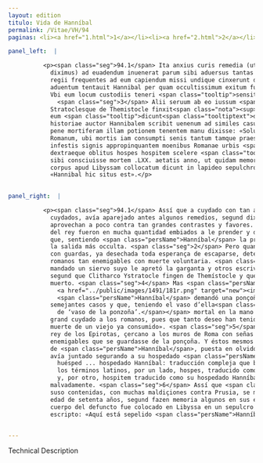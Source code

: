 ```yaml
---
layout: edition
titulo: Vida de Hanníbal
permalink: /Vitae/VH/94
paginas: <li><a href="1.html">1</a></li><li><a href="2.html">2</a></li><li><a href="3.html">3</a></li><li><a href="4.html">4</a></li><li><a href="5.html">5</a></li><li><a href="6.html">6</a></li><li><a href="7.html">7</a></li><li><a href="8.html">8</a></li><li><a href="9.html">9</a></li><li><a href="10.html">10</a></li><li><a href="11.html">11</a></li><li><a href="12.html">12</a></li><li><a href="13.html">13</a></li><li><a href="14.html">14</a></li><li><a href="15.html">15</a></li><li><a href="16.html">16</a></li><li><a href="17.html">17</a></li><li><a href="18.html">18</a></li><li><a href="19.html">19</a></li><li><a href="20.html">20</a></li><li><a href="21.html">21</a></li><li><a href="22.html">22</a></li><li><a href="23.html">23</a></li><li><a href="24.html">24</a></li><li><a href="25.html">25</a></li><li><a href="26.html">26</a></li><li><a href="27.html">27</a></li><li><a href="28.html">28</a></li><li><a href="29.html">29</a></li><li><a href="30.html">30</a></li><li><a href="31.html">31</a></li><li><a href="32.html">32</a></li><li><a href="33.html">33</a></li><li><a href="34.html">34</a></li><li><a href="35.html">35</a></li><li><a href="36.html">36</a></li><li><a href="37.html">37</a></li><li><a href="38.html">38</a></li><li><a href="39.html">39</a></li><li><a href="40.html">40</a></li><li><a href="41.html">41</a></li><li><a href="42.html">42</a></li><li><a href="43.html">43</a></li><li><a href="44.html">44</a></li><li><a href="45.html">45</a></li><li><a href="46.html">46</a></li><li><a href="47.html">47</a></li><li><a href="48.html">48</a></li><li><a href="49.html">49</a></li><li><a href="50.html">50</a></li><li><a href="51.html">51</a></li><li><a href="52.html">52</a></li><li><a href="53.html">53</a></li><li><a href="54.html">54</a></li><li><a href="55.html">55</a></li><li><a href="56.html">56</a></li><li><a href="57.html">57</a></li><li><a href="58.html">58</a></li><li><a href="59.html">59</a></li><li><a href="60.html">60</a></li><li><a href="61.html">61</a></li><li><a href="62.html">62</a></li><li><a href="63.html">63</a></li><li><a href="64.html">64</a></li><li><a href="65.html">65</a></li><li><a href="66.html">66</a></li><li><a href="67.html">67</a></li><li><a href="68.html">68</a></li><li><a href="69.html">69</a></li><li><a href="70.html">70</a></li><li><a href="71.html">71</a></li><li><a href="72.html">72</a></li><li><a href="73.html">73</a></li><li><a href="74.html">74</a></li><li><a href="75.html">75</a></li><li><a href="76.html">76</a></li><li><a href="77.html">77</a></li><li><a href="78.html">78</a></li><li><a href="79.html">79</a></li><li><a href="80.html">80</a></li><li><a href="81.html">81</a></li><li><a href="82.html">82</a></li><li><a href="83.html">83</a></li><li><a href="84.html">84</a></li><li><a href="85.html">85</a></li><li><a href="86.html">86</a></li><li><a href="87.html">87</a></li><li><a href="88.html">88</a></li><li><a href="89.html">89</a></li><li><a href="90.html">90</a></li><li><a href="91.html">91</a></li><li><a href="92.html">92</a></li><li><a href="93.html">93</a></li><li><a href="94.html">94</a></li><li><a href="95.html">95</a></li><li><a href="96.html">96</a></li>

panel_left:  |

          <p><span class="seg">94.1</span> Ita anxius curis remedia (ut supra
            diximus) ad euadendum inuenerat parum sibi aduersus tantas opes profutura. Cum milites
            regii frequentes ad eum capiendum missi undique cinxerunt domum, ad primum eorum
            aduentum tentauit Hannibal per quam occultissimum exitum fugam capessere. <span class="seg">2</span>
            Vbi eum locum custodiis teneri <span class="tooltip">sensit<span class="tooltiptext">censit <span class="siglas">E r s</span> </span></span> omni spe euadendi abiecta, statuit morte uoluntaria Romanorum manus effugere.
              <span class="seg">3</span> Alii seruum ab eo iussum <span class="tooltip">compressa<span class="tooltiptext">comprehensa <span class="siglas">U</span> </span></span> gula spiritum interclusisse tradunt. Quidam sanguinem tauri, sicut Clitarchus
            Stratoclesque de Themistocle finxit<span class="nota"><sup>41</sup><span class="texto_nota">Plutarco, Them. XXXI.</span></span>, bibisse
            eum <span class="tooltip">dicunt<span class="tooltiptext">dicetur <span class="siglas">r s</span> </span></span> atque eo potu mortuum concidisse. <span class="seg">4</span> Liuius autem locupletissimus
            historiae auctor Hannibalem scribit uenenum ad similes casus praeparatum poposcisse et
            pene mortiferam illam potionem tenentem manu dixisse: «Soluamus ingenti cura populum
            Romanum, ubi mortis iam consumpti senis tantum tamque praesens desiderium tenet»<span class="nota"><sup>42</sup><span class="texto_nota">Livio XXXIX, 54.</span></span>. <span class="seg">5</span> Romani patres Pyrrhum Epirotarum regem
            infestis signis appropinquantem moenibus Romanae urbis <span class="tooltip">a ueneno<span class="tooltiptext"><span class="om"><i>om. </i></span> <span class="siglas">S</span> </span></span> monuerunt, ut caueret. Hi auctores fuere, ut regiae dignitatis uinctaeque
            dextraeque oblitus hospes hospitem scelere <span class="tooltip">prodiret<span class="tooltiptext">proderet <span class="siglas">F M N P R S U W r s</span> </span></span>. <span class="seg">6</span> His dictis regem Prusiam multis execrationibus detestatum ueneno
            sibi consciuisse mortem .LXX. aetatis anno, ut quidam memoriae prodiderunt. Defuncti
            corpus apud Libyssam collocatum dicunt in lapideo sepulchro, in quo scriptum fuit:
            «Hannibal hic situs est».</p>
        

panel_right:  |

          <p><span class="seg">94.1</span> Assí que a cuydado con tan ansiosos
            cuydados, avía aparejado antes algunos remedios, segund diximos, para se fuyr, que le
            aprovechan a poco contra tan grandes contrastes y favores. Ca los guerreros de la guarda
            del rey fueron en mucha quantidad embiados a le prender y de tal manera çercaron la casa
            que, sentiendo <span class="persName">Hanníbal</span> la primera llegada d’ellos, tentó fuyr por
            la salida más occulta. <span class="seg">2</span> Pero quan conosçió que aquel logar estava occupado
            con guardas, ya desechada toda esperança de escaparse, determinó fuyr las manos de los
            romanos tan enemigables con muerte voluntaria. <span class="seg">3</span> Dizen algunos que por su
            mandado un siervo suyo le apretó la garganta y otros escriven que bevió sangre de toro,
            segund que Clitharco Ystratocle fingen de Themístocle y que con aquel bebraje cayó
            muerto. <span class="seg">4</span> Mas <span class="persName">Livio</span> , muy mucho rico auctor de historia,
              <a href="../public/images/1491/181r.png" target="new"><img class="facs" src="https://alfonsodepalencia.github.io/Vitae/public/images/facs_icon.jpg"/></a>[181r,b] escrive que
              <span class="persName">Hanníbal</span> demandó una ponçoña que tenía él apparejada para
            semejantes casos y que, teniendo el vaso d’ella<span class="nota"><sup>34</sup><span class="texto_nota">vaso d’ella: en el sentido
              de ‘vaso de la ponzoña’.</span></span> mortal en la mano para la bever, dixo: «Quitemos tan
            grand cuydado a los romanos, pues que tanto deseo han tenido y al presente tienen de la
            muerte de un viejo ya consumido». <span class="seg">5</span> Los padres romanos amonestaron a Pyrrho,
            rey de los Epirotas, çercano a los muros de Roma con señas
            enemigables que se guardasse de la ponçoña. Y éstos mesmos causaron que Prusia, huésped
            de <span class="persName">Hanníbal</span>, puesta en olvido la dignidad real y la diestra que
            avía juntado segurando a su hospedado <span class="persName">Hanníbal</span><span class="nota"><sup>35</sup><span class="texto_nota">Prusia,
              huésped ... hospedado Hanníbal: traducción compleja que busca explicitar y diferenciar
              los términos latinos, por un lado, hospes, traducido como Prusia, huésped de Hanníbal
              y, por otro, hospitem traducido como su hospedado Hanníbal.</span></span> le entregasse
            malvadamente. <span class="seg">6</span> Assí que <span class="persName">Hanníbal</span>, dichas las palabras
            suso contenidas, con muchas maldiçiones contra Prusia, se mató con aquella ponçoña de
            edad de setenta años, segund fazen memoria algunos en sus escripturas. Y dizen qu’el
            cuerpo del defuncto fue colocado en Libyssa en un sepulcro de marmor, en que estava
            escripto: «Aquí está sepelido <span class="persName">Hanníbal</span>».</p>
        

---
```


Technical Description 